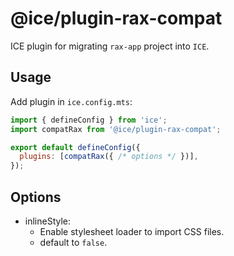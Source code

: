 # @ice/plugin-rax-compat

ICE plugin for migrating `rax-app` project into `ICE`.

## Usage

Add plugin in `ice.config.mts`:

```js
import { defineConfig } from 'ice';
import compatRax from '@ice/plugin-rax-compat';

export default defineConfig({
  plugins: [compatRax({ /* options */ })],
});
```

## Options

- inlineStyle: 
  - Enable stylesheet loader to import CSS files.
  - default to `false`.
  

